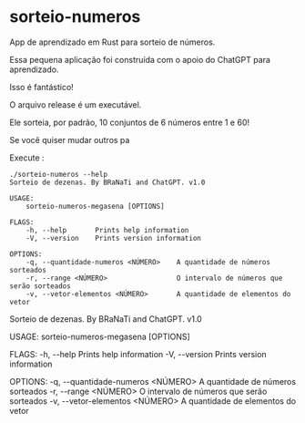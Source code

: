 # sorteio-numeros
App de aprendizado em Rust para sorteio de números.

Essa pequena aplicação foi construída com o apoio do ChatGPT para aprendizado.

Isso é fantástico!

O arquivo release é um executável.

Ele sorteia, por padrão, 10 conjuntos de 6 números entre 1 e 60!

Se você quiser mudar outros pa

Execute :

```
./sorteio-numeros --help
Sorteio de dezenas. By BRaNaTi and ChatGPT. v1.0 

USAGE:
    sorteio-numeros-megasena [OPTIONS]

FLAGS:
    -h, --help       Prints help information
    -V, --version    Prints version information

OPTIONS:
    -q, --quantidade-numeros <NÚMERO>    A quantidade de números sorteados
    -r, --range <NÚMERO>                 O intervalo de números que serão sorteados
    -v, --vetor-elementos <NÚMERO>       A quantidade de elementos do vetor
```


Sorteio de dezenas. By BRaNaTi and ChatGPT. v1.0 

USAGE:
    sorteio-numeros-megasena [OPTIONS]

FLAGS:
    -h, --help       Prints help information
    -V, --version    Prints version information

OPTIONS:
    -q, --quantidade-numeros <NÚMERO>    A quantidade de números sorteados
    -r, --range <NÚMERO>                 O intervalo de números que serão sorteados
    -v, --vetor-elementos <NÚMERO>       A quantidade de elementos do vetor

